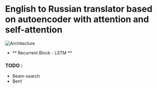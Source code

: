 # English to Russian translator based on autoencoder with attention and self-attention

![Architecture](https://miro.medium.com/max/472/1*4gl4R2Zc1P70evX5XlHR4Q.png)

* ** Recurrent Block - LSTM **


### TODO :
* Beam-search
* Bert!

